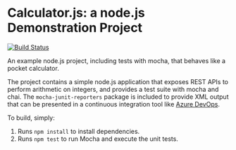 Calculator.js: a node.js Demonstration Project
==============================================

[![Build Status](https://dev.azure.com/lc-1R112/Parts%20Unlimited/_apis/build/status/LCTL.calculator?branchName=master)](https://dev.azure.com/lc-1R112/Parts%20Unlimited/_build/latest?definitionId=3&branchName=master)

An example node.js project, including tests with mocha, that behaves like
a pocket calculator.

The project contains a simple node.js application that exposes REST APIs
to perform arithmetic on integers, and provides a test suite with mocha
and chai.  The `mocha-junit-reporters` package is included to provide XML
output that can be presented in a continuous integration tool like
[Azure DevOps](https://azure.com/devops).

To build, simply:

1. Runs `npm install` to install dependencies.
2. Runs `npm test` to run Mocha and execute the unit tests.

